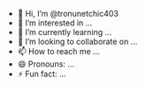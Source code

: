 - 👋 Hi, I’m @tronunetchic403
- 👀 I’m interested in ...
- 🌱 I’m currently learning ...
- 💞️ I’m looking to collaborate on ...
- 📫 How to reach me ...
- 😄 Pronouns: ...
- ⚡ Fun fact: ...

<!---
tronunetchic403/tronunetchic403 is a ✨ special ✨ repository because its `README.md` (this file) appears on your GitHub profile.
You can click the Preview link to take a look at your changes.
---      mMmMMmm  mmm  m
Hi, I,m @tronunetchic403 
-----I am intrested in simple ways to pen and have fun learning code ect.hopefully I can make some paper while im at it Its hard out here for a pimp I am looking for anyone who can help or 
could use my help and benifit both of us while building new contacts and learning how to make paper .I have some experience with carding and c out for some lost contacts.Any questions contact me 

